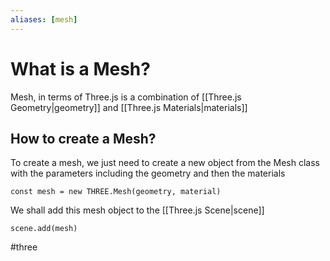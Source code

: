 ```yaml
---
aliases: [mesh]
---
```


# What is a Mesh?
Mesh, in terms of Three.js is a combination of [[Three.js Geometry|geometry]] and [[Three.js Materials|materials]]


## How to create a Mesh?
To create a mesh, we just need to create a new object from the Mesh class with the parameters including the geometry and then the materials

`const mesh = new THREE.Mesh(geometry, material)`

We shall add this mesh object to the [[Three.js Scene|scene]]

`scene.add(mesh)`



#three